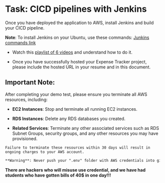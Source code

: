 # Task: CICD pipelines with Jenkins

Once you have deployed the application to AWS, install Jenkins and build your CICD pipeline.

**Note**: To install Jenkins on your Ubuntu, use these commands: [Junkins commands link](https://drive.google.com/file/d/1KOvJDR1aU0PN6sMpL6dpYmIV9FSKrZkV/view?usp=sharing)

- Watch this [playlist of 6 videos](https://www.youtube.com/embed/videoseries?list=PL4dunL3FOEk1T3yr9HEPXworA_qy7T2Jd) and understand how to do it.

- Once you have successfully hosted your Expense Tracker project, please include the hosted URL in your resume and in this document.

## Important Note:

After completing your demo test, please ensure you terminate all AWS resources, including:

- **EC2 Instances**: Stop and terminate all running EC2 instances.

- **RDS Instances**: Delete any RDS databases you created.

- **Related Services**: Terminate any other associated services such as RDS Subnet Groups, security groups, and any other resources you may have provisioned.

`Failure to terminate these resources within 30 days will result in ongoing charges to your AWS account.`

```md
**Warning**: Never push your ".env" folder with AWS credentials into git.
```

**There are hackers who will misuse use credential, and we have had students who have gotten bills of 40$ in one day!!!**
